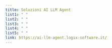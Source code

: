 ```yaml
---
title: Soluzioni AI LLM Agent
list1: " "
list2: " "
list3: " "
list4: " "
list5: " "
link: https://ai-llm-agent.logix-software.it/
---
```

